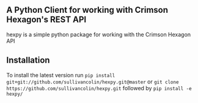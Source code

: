 
A Python Client for working with Crimson Hexagon's REST API
-----------------------------------------------------------



hexpy is a simple python package for working with the Crimson Hexagon API

<a name="installation"></a>
## Installation
<!-- To install the most recent stable release run `pip install hexpy`. -->

To install the latest version run `pip install git+git://github.com/sullivancolin/hexpy.git@master` or
`git clone https://github.com/sullivancolin/hexpy.git` followed by `pip install -e hexpy/`
